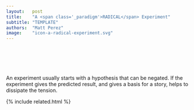 ```yaml
---
layout:   post
title:    "A <span class='_paradigm'>RADICAL</span> Experiment"
subtitle: "TEMPLATE"
authors:  "Matt Perez"
image:    "icon-a-radical-experiment.svg"
---
```


<div style="display:none;">
 <p>An experiment usually starts with a hypothesis that can be negated. If the experiment gives the predicted result, and gives a basis for a story, helps to dissipate the tension.</p>
</div>

<h1>&nbsp;</h1>
 <p>An experiment usually starts with a hypothesis that can be negated. If the experiment gives the predicted result, and gives a basis for a story, helps to dissipate the tension.</p>

{% include related.html %}